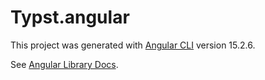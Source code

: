 # Typst.angular

This project was generated with [Angular CLI](https://github.com/angular/angular-cli) version 15.2.6.

See [Angular Library Docs](https://myriad-dreamin.github.io/typst.ts/cookery/guide/renderer/angular.html).

